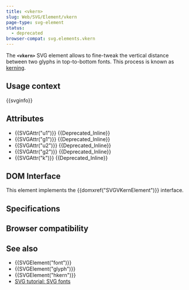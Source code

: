 ```yaml
---
title: <vkern>
slug: Web/SVG/Element/vkern
page-type: svg-element
status:
  - deprecated
browser-compat: svg.elements.vkern
---
```




The **`<vkern>`** SVG element allows to fine-tweak the vertical distance between two glyphs in top-to-bottom fonts. This process is known as [kerning](https://en.wikipedia.org/wiki/Kerning).

## Usage context

{{svginfo}}

## Attributes

- {{SVGAttr("u1")}} {{Deprecated_Inline}}
- {{SVGAttr("g1")}} {{Deprecated_Inline}}
- {{SVGAttr("u2")}} {{Deprecated_Inline}}
- {{SVGAttr("g2")}} {{Deprecated_Inline}}
- {{SVGAttr("k")}} {{Deprecated_Inline}}

## DOM Interface

This element implements the {{domxref("SVGVKernElement")}} interface.

## Specifications



## Browser compatibility



## See also

- {{SVGElement("font")}}
- {{SVGElement("glyph")}}
- {{SVGElement("hkern")}}
- [SVG tutorial: SVG fonts](/Web/SVG/Tutorial/SVG_fonts)

